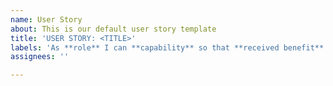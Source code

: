 ```yaml
---
name: User Story
about: This is our default user story template
title: 'USER STORY: <TITLE>'
labels: 'As **role** I can **capability** so that **received benefit**'
assignees: ''

---
```



